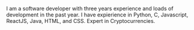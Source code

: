 I am a software developer with three years experience and loads of development in the past year.
I have expierience in Python, C, Javascript, ReactJS, Java, HTML, and CSS.
Expert in Cryptocurrencies.
